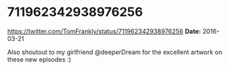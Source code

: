 # 711962342938976256
https://twitter.com/TomFrankly/status/711962342938976256
**Date:** 2016-03-21

Also shoutout to my girlfriend @deeperDream for the excellent artwork on these new episodes :)
